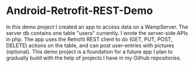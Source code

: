# Android-Retrofit-REST-Demo

In this demo project I created an app to access data on a WampServer. The server db contains one table "users" currently. 
I wrote the server-side APIs in php. The app uses the Retrofit REST client to do (GET, PUT, POST, DELETE) actions on the table, and can post user-entries with pictures (optional). This demo project is a foundation for a future app I plan to gradually build with the help of  projects I have in my Github repositories.
